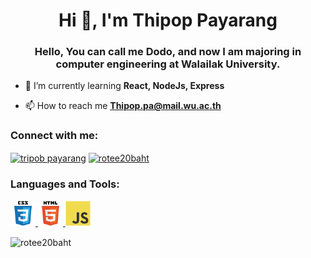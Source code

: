 <h1 align="center">Hi 👋, I'm Thipop Payarang</h1>
<h3 align="center">Hello, You can call me Dodo, and now I am majoring in computer engineering at Walailak University.</h3>

- 🌱 I’m currently learning **React, NodeJs, Express**

- 📫 How to reach me **Thipop.pa@mail.wu.ac.th**

<h3 align="left">Connect with me:</h3>
<p align="left">
<a href="https://fb.com/tripob payarang" target="blank"><img align="center" src="https://raw.githubusercontent.com/rahuldkjain/github-profile-readme-generator/master/src/images/icons/Social/facebook.svg" alt="tripob payarang" height="30" width="40" /></a>
<a href="https://www.youtube.com/c/rotee20baht" target="blank"><img align="center" src="https://raw.githubusercontent.com/rahuldkjain/github-profile-readme-generator/master/src/images/icons/Social/youtube.svg" alt="rotee20baht" height="30" width="40" /></a>
</p>

<h3 align="left">Languages and Tools:</h3>
<p align="left"> <a href="https://www.w3schools.com/css/" target="_blank" rel="noreferrer"> <img src="https://raw.githubusercontent.com/devicons/devicon/master/icons/css3/css3-original-wordmark.svg" alt="css3" width="40" height="40"/> </a> <a href="https://www.w3.org/html/" target="_blank" rel="noreferrer"> <img src="https://raw.githubusercontent.com/devicons/devicon/master/icons/html5/html5-original-wordmark.svg" alt="html5" width="40" height="40"/> </a> <a href="https://developer.mozilla.org/en-US/docs/Web/JavaScript" target="_blank" rel="noreferrer"> <img src="https://raw.githubusercontent.com/devicons/devicon/master/icons/javascript/javascript-original.svg" alt="javascript" width="40" height="40"/> </a> </p>

<p><img align="center" src="https://github-readme-stats-sigma-five.vercel.app/api/top-langs?username=rotee20baht&show_icons=true&locale=en&layout=compact&theme=react" alt="rotee20baht" /></p>
